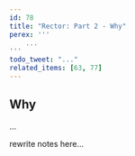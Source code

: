 ```yaml
---
id: 78
title: "Rector: Part 2 - Why"
perex: '''
    ...  
'''
todo_tweet: "..."
related_items: [63, 77] 
---
```


## Why

...

rewrite notes here...